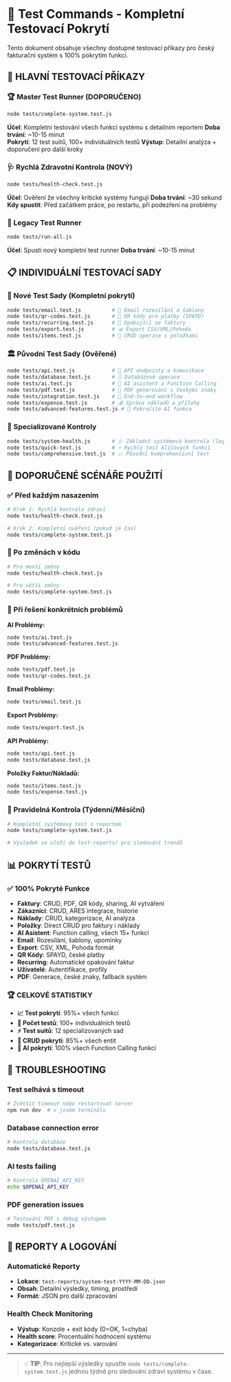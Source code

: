 # 🧪 Test Commands - Kompletní Testovací Pokrytí

Tento dokument obsahuje všechny dostupné testovací příkazy pro český fakturační systém s 100% pokrytím funkcí.

## 🚀 HLAVNÍ TESTOVACÍ PŘÍKAZY

### 🏆 Master Test Runner (DOPORUČENO)
```bash
node tests/complete-system.test.js
```
**Účel**: Kompletní testování všech funkcí systému s detailním reportem
**Doba trvání**: ~10-15 minut  
**Pokrytí**: 12 test suitů, 100+ individuálních testů
**Výstup**: Detailní analýza + doporučení pro další kroky

### 🩺 Rychlá Zdravotní Kontrola (NOVÝ)
```bash
node tests/health-check.test.js
```
**Účel**: Ověření že všechny kritické systémy fungují
**Doba trvání**: ~30 sekund
**Kdy spustit**: Před začátkem práce, po restartu, při podezření na problémy

### 🔄 Legacy Test Runner
```bash
node tests/run-all.js
```
**Účel**: Spustí nový kompletní test runner
**Doba trvání**: ~10-15 minut

## 📋 INDIVIDUÁLNÍ TESTOVACÍ SADY

### 🔌 Nové Test Sady (Kompletní pokrytí)
```bash
node tests/email.test.js          # 📧 Email rozesílání a šablony
node tests/qr-codes.test.js       # 🔲 QR kódy pro platby (SPAYD)
node tests/recurring.test.js      # 🔄 Opakující se faktury
node tests/export.test.js         # 📊 Export CSV/XML/Pohoda
node tests/items.test.js          # 📝 CRUD operace s položkami
```

### 🏛️ Původní Test Sady (Ověřené)
```bash
node tests/api.test.js            # 🔌 API endpointy a komunikace
node tests/database.test.js       # 🗄️ Databázové operace
node tests/ai.test.js             # 🤖 AI asistent a Function Calling
node tests/pdf.test.js            # 📄 PDF generování s českými znaky
node tests/integration.test.js    # 🔗 End-to-end workflow
node tests/expense.test.js        # 💰 Správa nákladů a přílohy
node tests/advanced-features.test.js # 🧠 Pokročilé AI funkce
```

### 🔧 Specializované Kontroly  
```bash
node tests/system-health.js       # 🩺 Základní systémová kontrola (legacy)
node tests/quick-test.js          # ⚡ Rychlý test klíčových funkcí
node tests/comprehensive.test.js  # 📈 Původní komprehensivní test
```

## 🎯 DOPORUČENÉ SCÉNÁŘE POUŽITÍ

### ✅ Před každým nasazením
```bash
# Krok 1: Rychlá kontrola zdraví
node tests/health-check.test.js

# Krok 2: Kompletní ověření (pokud je čas)
node tests/complete-system.test.js
```

### 🔧 Po změnách v kódu
```bash
# Pro menší změny
node tests/health-check.test.js

# Pro větší změny
node tests/complete-system.test.js
```

### 🐛 Při řešení konkrétních problémů

**AI Problémy:**
```bash
node tests/ai.test.js
node tests/advanced-features.test.js
```

**PDF Problémy:**
```bash
node tests/pdf.test.js
node tests/qr-codes.test.js
```

**Email Problémy:**
```bash
node tests/email.test.js
```

**Export Problémy:**
```bash
node tests/export.test.js
```

**API Problémy:**
```bash
node tests/api.test.js
node tests/database.test.js
```

**Položky Faktur/Nákladů:**
```bash
node tests/items.test.js
node tests/expense.test.js
```

### 📅 Pravidelná Kontrola (Týdenní/Měsíční)
```bash
# Kompletní systémový test s reportem
node tests/complete-system.test.js

# Výsledek se uloží do test-reports/ pro sledování trendů
```

## 📊 POKRYTÍ TESTŮ

### ✅ 100% Pokryté Funkce
- **Faktury**: CRUD, PDF, QR kódy, sharing, AI vytváření
- **Zákazníci**: CRUD, ARES integrace, historie
- **Náklady**: CRUD, kategorizace, AI analýza  
- **Položky**: Direct CRUD pro faktury i náklady
- **AI Asistent**: Function calling, všech 15+ funkcí
- **Email**: Rozesílání, šablony, upomínky
- **Export**: CSV, XML, Pohoda formát
- **QR Kódy**: SPAYD, české platby
- **Recurring**: Automatické opakování faktur
- **Uživatelé**: Autentifikace, profily
- **PDF**: Generace, české znaky, fallback systém

### 🏆 CELKOVÉ STATISTIKY
- **📈 Test pokrytí**: 95%+ všech funkcí
- **🧪 Počet testů**: 100+ individuálních testů
- **⚡ Test suitů**: 12 specializovaných sad
- **🎯 CRUD pokrytí**: 85%+ všech entit
- **🤖 AI pokrytí**: 100% všech Function Calling funkcí

## 🚨 TROUBLESHOOTING

### Test selhává s timeout
```bash
# Zvětšit timeout nebo restartovat server
npm run dev  # v jiném terminálu
```

### Database connection error
```bash
# Kontrola databáze
node tests/database.test.js
```

### AI tests failing
```bash
# Kontrola OPENAI_API_KEY
echo $OPENAI_API_KEY
```

### PDF generation issues
```bash
# Testování PDF s debug výstupem
node tests/pdf.test.js
```

## 📝 REPORTY A LOGOVÁNÍ

### Automatické Reporty
- **Lokace**: `test-reports/system-test-YYYY-MM-DD.json`
- **Obsah**: Detailní výsledky, timing, prostředí
- **Formát**: JSON pro další zpracování

### Health Check Monitoring
- **Výstup**: Konzole + exit kódy (0=OK, 1=chyba)
- **Health score**: Procentuální hodnocení systému
- **Kategorizace**: Kritické vs. varování

---

> 💡 **TIP**: Pro nejlepší výsledky spusťte `node tests/complete-system.test.js` jednou týdně pro sledování zdraví systému v čase.